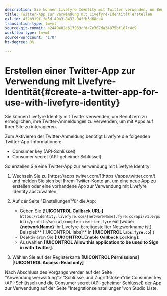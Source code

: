 ```yaml
---
description: Sie können Livefyre Identity mit Twitter verwenden, um Benutzern zu ermöglichen, ihre Twitter-Anmeldungen zu verwenden, um mit Apps auf Ihrer Site zu interagieren.
title: Twitter-App zur Verwendung mit Livefyre-Identität erstellen
exl-id: 4f2b919f-fe5d-49a3-8432-04ffb3d68ce4
translation-type: tm+mt
source-git-commit: a2449482e617939cfda7e367da34875bf187c4c9
workflow-type: tm+mt
source-wordcount: '170'
ht-degree: 0%

---
```


# Erstellen einer Twitter-App zur Verwendung mit Livefyre-Identität{#create-a-twitter-app-for-use-with-livefyre-identity}

Sie können Livefyre Identity mit Twitter verwenden, um Benutzern zu ermöglichen, ihre Twitter-Anmeldungen zu verwenden, um mit Apps auf Ihrer Site zu interagieren.

Zum Aktivieren der Twitter-Anmeldung benötigt Livefyre die folgenden Twitter-App-Informationen:

* Consumer key (API-Schlüssel)
* Consumer secret (API-geheimer Schlüssel)

So erstellen Sie eine Twitter-App zur Verwendung mit Livefyre Identity:

1. Wechseln Sie zu [https://apps.twitter.com/](https://apps.twitter.com/) und melden Sie sich bei Ihrem Twitter-Konto an, um eine neue App zu erstellen oder eine vorhandene App zur Verwendung mit Livefyre Identity auszuwählen.
1. Auf der Seite &quot;Einstellungen&quot;für die App:

   * Geben Sie **[!UICONTROL Callback URL:]** `https://identity.livefyre.com/{networkName}.fyre.co/api/v1.0/public/profile/social/complete/twitter_fyre` ein (wobei **{networkName}** Ihr Livefyre-bereitgestellter Netzwerkname ist). Beispiel:** [!UICONTROL labs]** in **[!UICONTROL `labs.fyre.co`]**.)
   * Deaktivieren Sie **[!UICONTROL Enable Callback Locking]**.
   * Auswählen **[!UICONTROL Allow this application to be used to Sign in with Twitter]**.

1. Wählen Sie auf der Registerkarte **[!UICONTROL Permissions]** **[!UICONTROL Access: Read only]**.

Nach Abschluss des Vorgangs werden auf der Seite &quot;Anwendungsverwaltung&quot;> &quot;Schlüssel und Zugriffstoken&quot;die Consumer key (API-Schlüssel) und die Consumer secret (API-geheimer Schlüssel) der App zur Verwendung auf der Seite &quot;Integrationseinstellungen&quot;von Studio Liste.
